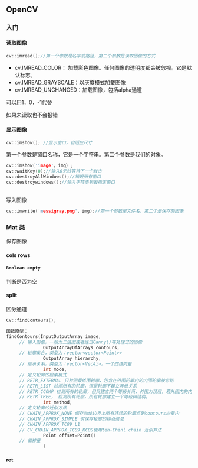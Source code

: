 ## OpenCV

### 入门

#### 读取图像

```c++
cv::imread();//第一个参数是名字或路径，第二个参数是读取图像的方式
```

- cv.IMREAD_COLOR： 加载彩色图像。任何图像的透明度都会被忽视。它是默认标志。
- cv.IMREAD_GRAYSCALE：以灰度模式加载图像
- cv.IMREAD_UNCHANGED：加载图像，包括alpha通道

可以用1，0，-1代替

如果未读取也不会报错



#### 显示图像

```c++
cv::imshow(); //显示窗口，自适应尺寸
```

第一个参数是窗口名称，它是一个字符串。第二个参数是我们的对象。

```c++
cv::imshow('image'，img）;
cv::waitKey(0);//输入0无线等待下一个敲击
cv::destroyAllWindows();//销毁所有窗口
cv::destroywindows();//输入字符串销毁指定窗口
          
```



写入图像

```c++
cv::imwrite('messigray.png'，img);//第一个参数是文件名，第二个是保存的图像
```



### Mat 类

保存图像

#### cols rows

#### `Boolean empty`

判断是否为空



#### split

区分通道





```c++
CV::findContours();

函数原型：
findContours(InputOutputArray image,  
	 // 输入图像，一般为二值图或者经过Canny()等处理过的图像
			  OutputArrayOfArrays contours,
	 // 轮廓集合，类型为：vector<vector<Point>>
              OutputArray hierarchy,
     // 继承关系，类型为：vector<Vec4i>，一个四维向量
              int mode,
     // 定义轮廓的检索模式
     // RETR_EXTERNAL 只检测最外围轮廓，包含在外围轮廓内的内围轮廓被忽略
     // RETR_LIST 检测所有的轮廓，但是轮廓不建立等级关系
     // RETR_CCOMP 检测所有的轮廓，但只建立两个等级关系，外围为顶层，若外围内的内围轮廓还包含了其他的轮廓信息，则内围内的所有轮廓均归属于顶层
     // RETR_TREE， 检测所有轮廓，所有轮廓建立一个等级树结构。
     		  int method, 
     // 定义轮廓的近似方法
     // CHAIN_APPROX_NONE 保存物体边界上所有连续的轮廓点到contours向量内
     // CHAIN_APPROX_SIMPLE 仅保存轮廓的拐点信息
     // CHAIN_APPROX_TC89_L1
     // CV_CHAIN_APPROX_TC89_KCOS使用teh-Chinl chain 近似算法
              Point offset=Point()
     // 偏移量
              )
```



#### ret
